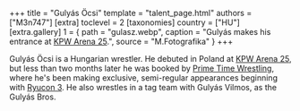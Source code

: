 +++
title = "Gulyás Öcsi"
template = "talent_page.html"
authors = ["M3n747"]
[extra]
toclevel = 2
[taxonomies]
country = ["HU"]
[extra.gallery]
1 = { path = "gulasz.webp", caption = "Gulyás makes his entrance at [KPW Arena 25](@/e/kpw/2024-05-17-kpw-arena-25.md).", source = "M.Fotografika" }
+++

Gulyás Öcsi is a Hungarian wrestler. He debuted in Poland at [KPW Arena 25](@/e/kpw/2024-05-17-kpw-arena-25.md), but less than two months later he was booked by [Prime Time Wrestling](@/o/ptw.md), where he's been making exclusive, semi-regular appearances beginning with [Ryucon 3](@/e/ptw/2024-07-07-ptw-x-ryucon.md). He also wrestles in a tag team with Gulyás Vilmos, as the Gulyás Bros.
